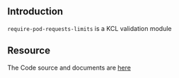 ## Introduction

`require-pod-requests-limits` is a KCL validation module

## Resource

The Code source and documents are [here](https://github.com/kcl-lang/artifacthub/tree/main/require-pod-requests-limits)
